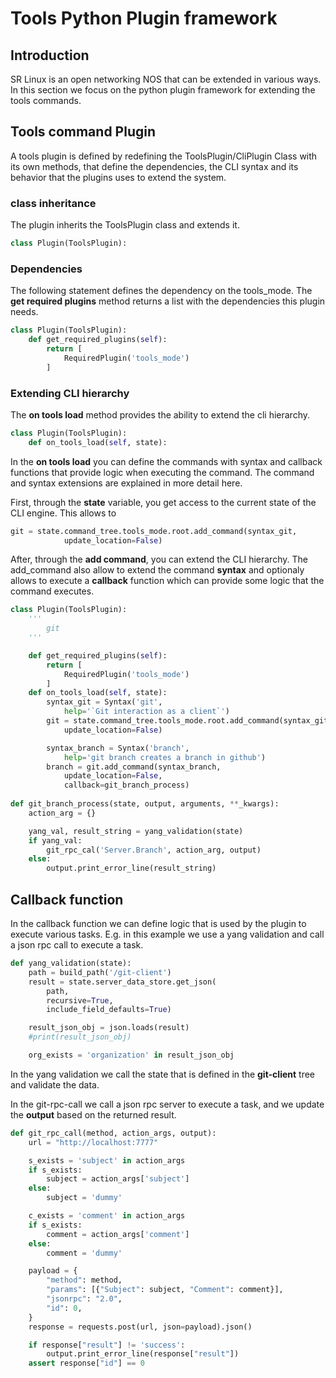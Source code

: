 # Tools Python Plugin framework

## Introduction

SR Linux is an open networking NOS that can be extended in various ways. In this section we focus on the python plugin framework for extending the tools commands.

## Tools command Plugin

A tools plugin is defined by redefining the ToolsPlugin/CliPlugin Class with its own methods, that define the dependencies, the CLI syntax and its behavior that the plugins uses to extend the system.

### class inheritance

The plugin inherits the ToolsPlugin class and extends it.

```python
class Plugin(ToolsPlugin):
```

### Dependencies

The following statement defines the dependency on the tools_mode. The **get required plugins** method returns a list with the dependencies this plugin needs.

```python
class Plugin(ToolsPlugin):
    def get_required_plugins(self):
        return [
            RequiredPlugin('tools_mode')
        ]
```

### Extending CLI hierarchy

The **on tools load** method provides the ability to extend the cli hierarchy.

```python
class Plugin(ToolsPlugin):
	def on_tools_load(self, state):
```

In the **on tools load** you can define the commands with syntax and callback functions that provide logic when executing the command.
The command and syntax extensions are explained in more detail here.

First, through the **state** variable, you get access to the current state of the CLI engine. This allows to 

```python
git = state.command_tree.tools_mode.root.add_command(syntax_git,
            update_location=False)

```
After, through the **add command**, you can extend the CLI hierarchy. The add_command also allow to extend the command **syntax** and optionaly allows to execute a **callback** function which can provide some logic that the command executes.

```python
class Plugin(ToolsPlugin):
    '''
        git
    '''

    def get_required_plugins(self):
        return [
            RequiredPlugin('tools_mode')
        ]
    def on_tools_load(self, state):
        syntax_git = Syntax('git', 
            help='`Git interaction as a client`')
        git = state.command_tree.tools_mode.root.add_command(syntax_git,
            update_location=False)

        syntax_branch = Syntax('branch', 
            help='git branch creates a branch in github')
        branch = git.add_command(syntax_branch, 
            update_location=False, 
            callback=git_branch_process)
            
def git_branch_process(state, output, arguments, **_kwargs):
    action_arg = {}

    yang_val, result_string = yang_validation(state)
    if yang_val:
        git_rpc_cal('Server.Branch', action_arg, output)
    else:
        output.print_error_line(result_string)
```

## Callback function

In the callback function we can define logic that is used by the plugin to execute various tasks. E.g. in this example we use a yang validation and call a json rpc call to execute a task.

```python
def yang_validation(state):
    path = build_path('/git-client')
    result = state.server_data_store.get_json(
        path, 
        recursive=True,
        include_field_defaults=True)

    result_json_obj = json.loads(result)
    #print(result_json_obj)

    org_exists = 'organization' in result_json_obj
```

In the yang validation we call the state that is defined in the **git-client** tree and validate the data.

In the git-rpc-call we call a json rpc server to execute a task, and we update the **output** based on the returned result.

```python
def git_rpc_call(method, action_args, output):
    url = "http://localhost:7777"

    s_exists = 'subject' in action_args
    if s_exists:
        subject = action_args['subject']
    else:
        subject = 'dummy'

    c_exists = 'comment' in action_args
    if s_exists:
        comment = action_args['comment']
    else:
        comment = 'dummy'

    payload = {
        "method": method,
        "params": [{"Subject": subject, "Comment": comment}],
        "jsonrpc": "2.0",
        "id": 0,
    }
    response = requests.post(url, json=payload).json()

    if response["result"] != 'success':
        output.print_error_line(response["result"])
    assert response["id"] == 0
```